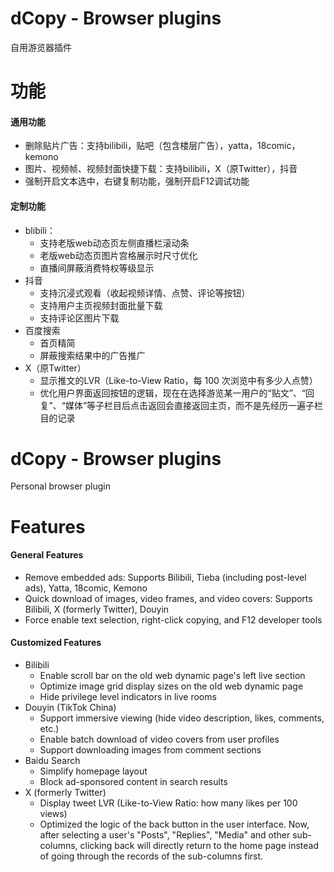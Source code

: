 # dCopy - Browser plugins

自用游览器插件

# 功能

#### 通用功能

* 删除贴片广告：支持bilibili，贴吧（包含楼层广告），yatta，18comic，kemono
* 图片、视频帧、视频封面快捷下载：支持bilibili，X（原Twitter），抖音
* 强制开启文本选中，右键复制功能，强制开启F12调试功能

#### 定制功能

* blibili：
  * 支持老版web动态页左侧直播栏滚动条
  * 老版web动态页图片宫格展示时尺寸优化
  * 直播间屏蔽消费特权等级显示
* 抖音
  * 支持沉浸式观看（收起视频详情、点赞、评论等按钮）
  * 支持用户主页视频封面批量下载
  * 支持评论区图片下载
* 百度搜索
  * 首页精简
  * 屏蔽搜索结果中的广告推广
* X（原Twitter）
  * 显示推文的LVR（Like-to-View Ratio，每 100 次浏览中有多少人点赞）
  * 优化用户界面返回按钮的逻辑，现在在选择游览某一用户的“贴文”、“回复”、“媒体”等子栏目后点击返回会直接返回主页，而不是先经历一遍子栏目的记录

# dCopy - Browser plugins

Personal browser plugin

# Features

#### General Features

* Remove embedded ads: Supports Bilibili, Tieba (including post-level ads), Yatta, 18comic, Kemono
* Quick download of images, video frames, and video covers: Supports Bilibili, X (formerly Twitter), Douyin
* Force enable text selection, right-click copying, and F12 developer tools

#### Customized Features

* Bilibili
  * Enable scroll bar on the old web dynamic page's left live section
  * Optimize image grid display sizes on the old web dynamic page
  * Hide privilege level indicators in live rooms
* Douyin (TikTok China)
  * Support immersive viewing (hide video description, likes, comments, etc.)
  * Enable batch download of video covers from user profiles
  * Support downloading images from comment sections
* Baidu Search
  * Simplify homepage layout
  * Block ad-sponsored content in search results
* X (formerly Twitter)
  * Display tweet LVR (Like-to-View Ratio: how many likes per 100 views)
  * Optimized the logic of the back button in the user interface. Now, after selecting a user's "Posts", "Replies", "Media" and other sub-columns, clicking back will directly return to the home page instead of going through the records of the sub-columns first.
